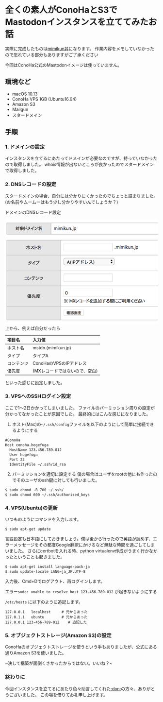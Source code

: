 # 全くの素人がConoHaとS3でMastodonインスタンスを立ててみたお話

実際に完成したものは[mimikun丼](https://mstdn.mimikun.jp)になります。
作業内容をメモしていなかったので忘れている部分もありますがご了承ください

今回はConoHa公式のMastodonイメージは使っていません。

## 環境など
+ macOS 10.13
+ ConoHa VPS 1GB (Ubuntu16.04)
+ Amazon S3
+ Mailgun
+ スタードメイン

## 手順

### 1. ドメインの設定
インスタンスを立てるにあたってドメインが必要なのですが、持っていなかったので取得しました。
whois情報が出ないところが良かったのでスタードメインで取得しました。

### 2. DNSレコードの設定
スタードメインの場合、自分には分かりにくかったのでちょっと詰まりました。
(お名前やムームーはもう少し分かりやすいんでしょうか？)

ドメインのDNSレコード設定

![ドメインレコード設定](./images/domain_record.png)
上から、例えば自分だったら

| 項目名     | 入力値     |
| :------------- | :------------- |
|    ホスト名    | mstdn.(mimikun.jp)       |
| タイプ | タイプA |
|   コンテンツ   | ConoHaのVPSのIPアドレス       |
| 優先度 | (MXレコードではないので、空白) |

といった感じに設定しました。

### 3. VPSへのSSHログイン設定
ここで1〜2日かかってしまいました。
ファイルのパーミッション周りの設定が分かってなかったことが原因でした。
最終的にはこんな感じになりました。

1. ホスト(Mac)の`~/.ssh/config`ファイルを以下のようにして簡単に接続できるようにする

```
#ConoHa
Host conoha.hogefuga
  HostName 123.456.789.012
  User hogefuga
  Port 22
  IdentityFile ~/.ssh/id_rsa
```

2. パーミッションを適切に設定する
僕の場合はユーザをrootの他にも作ったのでそのユーザのssh鍵に対しても行いました。

```
$ sudo chmod -R 700 ~/.ssh/
$ sudo chmod 600 ~/.ssh/authorized_keys
```

### 4. VPS(Ubuntu)の更新
いつものようにコマンドを入力します。

```
$ sudo apt-get update
```

言語設定も日本語にしておきましょう。僕は後から行ったので英語が読めず、エラーメッセージをその都度Google翻訳にかけるなど無駄な時間を過ごしてしまいました。
さらにcertbotを入れる時、python virtualenv作成がうまく行かなかったということも起きました。

```
$ sudo apt-get install language-pack-ja
$ sudo update-locale LANG=ja_JP.UTF-8
```

入力後、Cmd+Dでログアウト、再ログインします。

エラー`sudo: unable to resolve host 123-456-789-012` が起きないようにする

`/etc/hosts` に以下のように追記します。

```
127.0.0.1	localhost     # 元からあった
127.0.1.1	ubuntu        # 元からあった
127.0.0.1 123-456-789-012    # 追記した
```


### 5. オブジェクトストレージ(Amazon S3)の設定
ConoHaのオブジェクトストレージを使うという手もありましたが、公式にある通りAmazon S3を使いました。

~決して構築が面倒くさかったからではない。いいね？~

### 終わりに
今回インスタンスを立てるにあたり色々助言してくれた[:don:](mstdn.maud.io)の方々、ありがとうございました。
この場を借りてお礼申し上げます。
